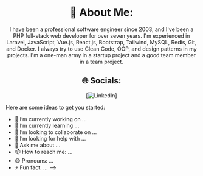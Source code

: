 <div align="center">

# 💫 About Me:
I have been a professional software engineer since 2003, and I've been a PHP full-stack web developer for over seven years. I'm experienced in Laravel, JavaScript, Vue.js, React.js, Bootstrap, Tailwind, MySQL, Redis, Git, and Docker.
I always try to use Clean Code, OOP, and design patterns in my projects.
I'm a one-man army in a startup project and a good team member in a team project.

</div>


<div align="center">

## 🌐 Socials:
[![LinkedIn](https://www.linkedin.com/in/max-shirinzad/)]

</div>

Here are some ideas to get you started:

- 🔭 I’m currently working on ...
- 🌱 I’m currently learning ...
- 👯 I’m looking to collaborate on ...
- 🤔 I’m looking for help with ...
- 💬 Ask me about ...
- 📫 How to reach me: ...
- 😄 Pronouns: ...
- ⚡ Fun fact: ...
-->

